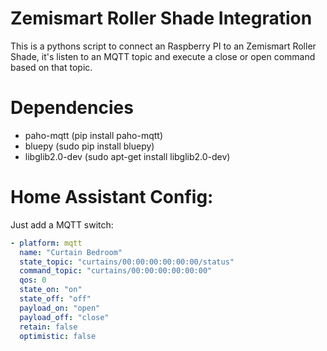 # Zemismart Roller Shade Integration
This is a pythons script to connect an Raspberry PI to an Zemismart Roller Shade, it's listen to an MQTT topic and execute a close or open command based on that topic.

# Dependencies

- paho-mqtt (pip install paho-mqtt)
- bluepy (sudo pip install bluepy)
- libglib2.0-dev (sudo apt-get install libglib2.0-dev)

# Home Assistant Config:

Just add a MQTT switch:

```yaml
- platform: mqtt
  name: "Curtain Bedroom"
  state_topic: "curtains/00:00:00:00:00:00/status"
  command_topic: "curtains/00:00:00:00:00:00"
  qos: 0
  state_on: "on"
  state_off: "off"
  payload_on: "open"
  payload_off: "close"
  retain: false
  optimistic: false
```
